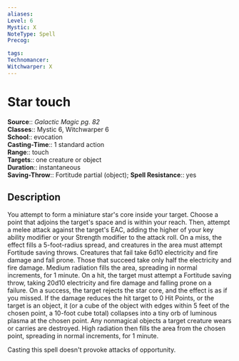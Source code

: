 ```yaml
---
aliases: 
Level: 6
Mystic: X
NoteType: Spell
Precog: 

tags: 
Technomancer: 
Witchwarper: X
---
```


# Star touch

**Source**:: _Galactic Magic pg. 82_  
**Classes**:: Mystic 6, Witchwarper 6  
**School**:: evocation  
**Casting-Time**:: 1 standard action  
**Range**:: touch  
**Targets**:: one creature or object  
**Duration**:: instantaneous  
**Saving-Throw**:: Fortitude partial (object);
**Spell Resistance**:: yes

## Description

You attempt to form a miniature star's core inside your target. Choose a point that adjoins the target's space and is within your reach. Then, attempt a melee attack against the target's EAC, adding the higher of your key ability modifier or your Strength modifier to the attack roll. On a miss, the effect fills a 5-foot-radius spread, and creatures in the area must attempt Fortitude saving throws. Creatures that fail take 6d10 electricity and fire damage and fall prone. Those that succeed take only half the electricity and fire damage. Medium radiation fills the area, spreading in normal increments, for 1 minute. On a hit, the target must attempt a Fortitude saving throw, taking 20d10 electricity and fire damage and falling prone on a failure. On a success, the target rejects the star core, and the effect is as if you missed. If the damage reduces the hit target to 0 Hit Points, or the target is an object, it (or a cube of the object with edges within 5 feet of the chosen point, a 10-foot cube total) collapses into a tiny orb of luminous plasma at the chosen point. Any nonmagical objects a target creature wears or carries are destroyed. High radiation then fills the area from the chosen point, spreading in normal increments, for 1 minute.

Casting this spell doesn't provoke attacks of opportunity.
